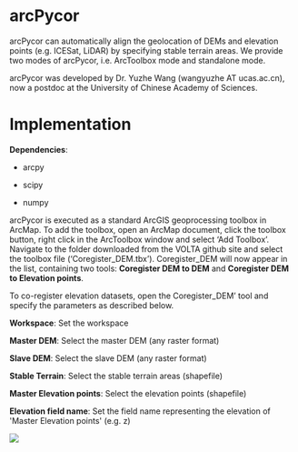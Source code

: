 # arcPycor
arcPycor can automatically align the geolocation of DEMs and elevation points (e.g. ICESat, LiDAR) by specifying stable terrain areas. We provide two modes of arcPycor, i.e. ArcToolbox mode and standalone mode.

arcPycor was developed by Dr. Yuzhe Wang (wangyuzhe AT ucas.ac.cn), now a postdoc at the University of Chinese Academy of Sciences.

# Implementation
**Dependencies**:
* arcpy

* scipy

* numpy

arcPycor is executed as a standard ArcGIS geoprocessing toolbox in ArcMap. To add the toolbox, open an ArcMap document, click the toolbox button, right click in the ArcToolbox window and select ‘Add Toolbox’. Navigate to the folder downloaded from the VOLTA github site and select the toolbox file (‘Coregister_DEM.tbx’). Coregister_DEM will now appear in the list, containing two tools: **Coregister DEM to DEM** and **Coregister DEM to Elevation points**.

To co-register elevation datasets, open the Coregister_DEM’ tool and specify the parameters as described below.

**Workspace**: Set the workspace

**Master DEM**: Select the master DEM (any raster format)

**Slave DEM**: Select the slave DEM (any raster format)

**Stable Terrain**: Select the stable terrain areas (shapefile)

**Master Elevation points**: Select the elevation points (shapefile)

**Elevation field name**: Set the field name representing the elevation of 'Master Elevation points' (e.g. z)
    
![](https://github.com/WangYuzhe/arcPycor/raw/master/fig_implementation.png)
